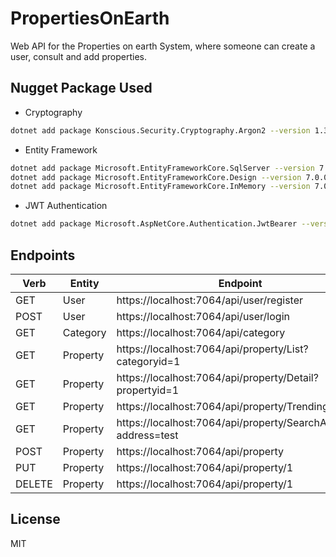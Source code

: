 # PropertiesOnEarth
Web API for the Properties on earth System, where someone can create a user, consult and add properties.

## Nugget Package Used

- Cryptography

```sh
dotnet add package Konscious.Security.Cryptography.Argon2 --version 1.3.0
```

- Entity Framework
```sh
dotnet add package Microsoft.EntityFrameworkCore.SqlServer --version 7.0.0-rc.2.22472.11
dotnet add package Microsoft.EntityFrameworkCore.Design --version 7.0.0-rc.2.22472.11
dotnet add package Microsoft.EntityFrameworkCore.InMemory --version 7.0.0-rc.2.22472.11
```

- JWT Authentication
```sh
dotnet add package Microsoft.AspNetCore.Authentication.JwtBearer --version 6.0.10
```


## Endpoints


|Verb|Entity|Endpoint|
|------|------|--------|
|GET|User|https://localhost:7064/api/user/register|
|POST|User|https://localhost:7064/api/user/login|
|GET|Category|https://localhost:7064/api/category|
|GET|Property|https://localhost:7064/api/property/List?categoryid=1|
|GET|Property|https://localhost:7064/api/property/Detail?propertyid=1|
|GET|Property|https://localhost:7064/api/property/Trending|
|GET|Property|https://localhost:7064/api/property/SearchAddress?address=test|
|POST|Property|https://localhost:7064/api/property|
|PUT|Property|https://localhost:7064/api/property/1|
|DELETE|Property|https://localhost:7064/api/property/1|

## License

MIT